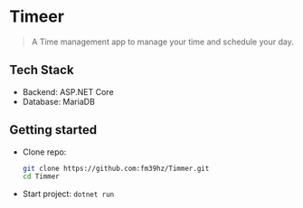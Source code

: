 # Timeer

> A Time management app to manage your time and schedule your day.

## Tech Stack

- Backend: ASP.NET Core
- Database: MariaDB

## Getting started

- Clone repo:

    ```bash
    git clone https://github.com:fm39hz/Timmer.git
    cd Timmer
    ```

- Start project: `dotnet run`
